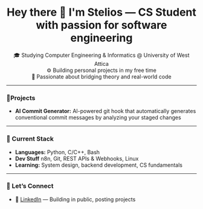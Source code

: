 <h1 align="center">Hey there 👋 I'm Stelios — CS Student with passion for software engineering</h1>

<p align="center">
  🎓 Studying Computer Engineering & Informatics @ University of West Attica<br>
  ⚙️ Building personal projects in my free time<br>
  🧠 Passionate about bridging theory and real-world code
</p>

---

### 🚀Projects

- **AI Commit Generator:** AI-powered git hook that automatically generates conventional commit messages by analyzing your staged changes

---

### 🧰 Current Stack

- **Languages:** Python, C/C++, Bash
- **Dev Stuff** n8n, Git, REST APIs & Webhooks, Linux
- **Learning:** System design, backend development, CS fundamentals

---

### 📢 Let’s Connect

- 💼 [LinkedIn](https://www.linkedin.com/in/stylianos-spanos) — Building in public, posting projects

